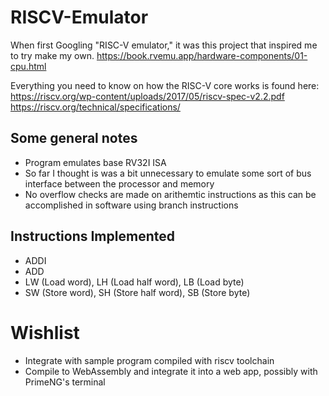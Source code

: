 # RISCV-Emulator

When first Googling "RISC-V emulator," it was this project that inspired me to try make my own.
https://book.rvemu.app/hardware-components/01-cpu.html

Everything you need to know on how the RISC-V core works is found here:
https://riscv.org/wp-content/uploads/2017/05/riscv-spec-v2.2.pdf
https://riscv.org/technical/specifications/

## Some general notes

* Program emulates base RV32I ISA
* So far I thought is was a bit unnecessary to emulate some sort of bus interface between the processor and memory
* No overflow checks are made on arithemtic instructions as this can be accomplished in software using branch instructions

## Instructions Implemented

* ADDI
* ADD
* LW (Load word), LH (Load half word), LB (Load byte)
* SW (Store word), SH (Store half word), SB (Store byte)

# Wishlist

* Integrate with sample program compiled with riscv toolchain
* Compile to WebAssembly and integrate it into a web app, possibly with PrimeNG's terminal
